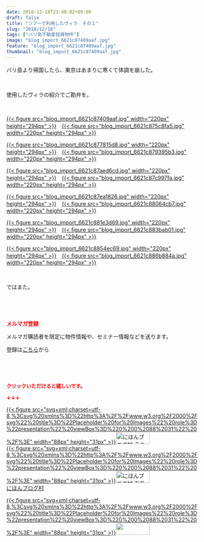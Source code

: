 ```yaml
---
date: 2018-12-18T23:40:02+09:00
draft: false
title: "ツアーで利用したヴィラ　その１"
slug: "2018/12/18"
tags: ["バリ島不動産投資物件"]
image: "blog_import_6621c87409aaf.jpg"
feature: "blog_import_6621c87409aaf.jpg"
thumbnail: "blog_import_6621c87409aaf.jpg"
---
```

<p>バリ島より帰国したら、東京はあまりに寒くて体調を崩した。</p><p> </p><p>使用したヴィラの紹介でご勘弁を。</p><p> </p><p><a href="blog_import_6621c87409aaf.jpg">{{< figure src="blog_import_6621c87409aaf.jpg" width="220px" height="294px" >}}</a>　<a href="blog_import_6621c875c8fa5.jpg">{{< figure src="blog_import_6621c875c8fa5.jpg" width="220px" height="294px" >}}</a></p><p><a href="blog_import_6621c877815d8.jpg">{{< figure src="blog_import_6621c877815d8.jpg" width="220px" height="294px" >}}</a>　<a href="blog_import_6621c879395b3.jpg">{{< figure src="blog_import_6621c879395b3.jpg" width="220px" height="294px" >}}</a></p><p><a href="blog_import_6621c87aed6cd.jpg">{{< figure src="blog_import_6621c87aed6cd.jpg" width="220px" height="294px" >}}</a>　<a href="blog_import_6621c87c997fa.jpg">{{< figure src="blog_import_6621c87c997fa.jpg" width="220px" height="294px" >}}</a></p><p><a href="blog_import_6621c87ea1826.jpg">{{< figure src="blog_import_6621c87ea1826.jpg" width="220px" height="294px" >}}</a>　<a href="blog_import_6621c88064cb7.jpg">{{< figure src="blog_import_6621c88064cb7.jpg" width="220px" height="294px" >}}</a></p><p><a href="blog_import_6621c881e3d69.jpg">{{< figure src="blog_import_6621c881e3d69.jpg" width="220px" height="294px" >}}</a>　<a href="blog_import_6621c883bab01.jpg">{{< figure src="blog_import_6621c883bab01.jpg" width="220px" height="294px" >}}</a></p><p><a href="blog_import_6621c8854ec69.jpg">{{< figure src="blog_import_6621c8854ec69.jpg" width="220px" height="294px" >}}</a>　<a href="blog_import_6621c886b884a.jpg">{{< figure src="blog_import_6621c886b884a.jpg" width="220px" height="294px" >}}</a></p><p> </p><p>ではまた。</p><p> </p><p> </p><p><span style="font-weight: bold;"><span style="color: rgb(255, 0, 0);">メルマガ登録</span></span></p><p>メルマガ購読者を限定に物件情報や、セミナー情報などを送ります。</p><p>登録は<a href="f9eeVI" target="_blank">こちら</a>から</p><p> </p><p> </p><p><font color="#ff0000" size="2"><strong>クリックいただけると嬉しいです。</strong></font></p><p><font color="#ff0000" size="2"><strong>↓↓↓</strong></font></p><p><a href="ranking.html?p_cid=01260127" id="&amp;blogmura_banner" target="_blank">{{< figure src="svg+xml;charset=utf-8,%3Csvg%20xmlns%3D%22http%3A%2F%2Fwww.w3.org%2F2000%2Fsvg%22%20title%3D%22Placeholder%20for%20Images%22%20role%3D%22presentation%22%20viewBox%3D%220%200%2088%2031%22%20%2F%3E" width="88px" height="31px" >}}<noscript><img alt="にほんブログ村 その他生活ブログ 不動産投資へ" border="0" height="31" src="https://img-proxy.blog-video.jp/images?url=http%3A%2F%2Flife.blogmura.com%2Fhudousantoushi%2Fimg%2Fhudousantoushi88_31.gif" width="88"></noscript></a><br/><a href="ranking.html?p_cid=01260127" target="_blank">{{< figure src="svg+xml;charset=utf-8,%3Csvg%20xmlns%3D%22http%3A%2F%2Fwww.w3.org%2F2000%2Fsvg%22%20title%3D%22Placeholder%20for%20Images%22%20role%3D%22presentation%22%20viewBox%3D%220%200%2088%2031%22%20%2F%3E" width="88px" height="31px" >}}<noscript><img alt="にほんブログ村 海外生活ブログ バリ島情報へ" border="0" height="31" src="https://img-proxy.blog-video.jp/images?url=http%3A%2F%2Foverseas.blogmura.com%2Fbali%2Fimg%2Fbali88_31.gif" width="88"></noscript></a><br/><a href="ranking.html?p_cid=01260127" target="_blank">にほんブログ村</a></p><p><a href="link.php?1804582" title="人気ブログランキングへ">{{< figure src="svg+xml;charset=utf-8,%3Csvg%20xmlns%3D%22http%3A%2F%2Fwww.w3.org%2F2000%2Fsvg%22%20title%3D%22Placeholder%20for%20Images%22%20role%3D%22presentation%22%20viewBox%3D%220%200%2088%2031%22%20%2F%3E" width="88px" height="31px" >}}<noscript><img border="0" height="31" src="https://blog.with2.net/img/banner/banner_22.gif" width="88"></noscript></a></p><p> </p>

